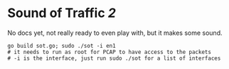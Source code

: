 # Sound of Traffic _2_

No docs yet, not really ready to even play with, but it makes some sound.

    go build sot.go; sudo ./sot -i en1 
    # it needs to run as root for PCAP to have access to the packets
    # -i is the interface, just run sudo ./sot for a list of interfaces
